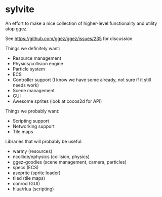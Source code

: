# sylvite

An effort to make a nice collection of higher-level functionality and utility atop ggez.

See https://github.com/ggez/ggez/issues/235 for discussion.

Things we definitely want:

 * Resource management
 * Physics/collision engine
 * Particle system
 * ECS
 * Controller support (I know we have some already, not sure if it still needs work)
 * Scene management
 * GUI
 * Awesome sprites (look at cocos2d for API)

Things we probably want:

 * Scripting support
 * Networking support
 * Tile maps

Libraries that will probably be useful:

 * warmy (resources)
 * ncollide/nphysics (collision, physics)
 * ggez-goodies (scene management, camera, particles)
 * specs (ECS)
 * aseprite (sprite loader)
 * tiled (tile maps)
 * conrod (GUI)
 * hlua/rlua (scripting)
